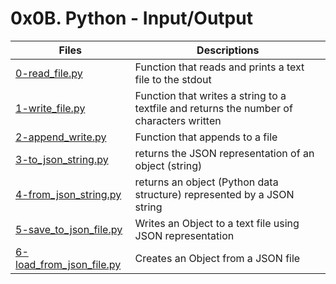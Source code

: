 # 0x0B. Python - Input/Output


Files | Descriptions
----- | ------------
[0-read_file.py](./0-read_file.py) | Function that reads and prints a text file to the stdout
[1-write_file.py](./1-write_file.py) | Function that writes a string to a textfile and returns the number of characters written
[2-append_write.py](./2-append_write.py) | Function that appends to a file
[3-to_json_string.py](./3-to_json_string.py) | returns the JSON representation of an object (string)
[4-from_json_string.py](./4-from_json_string.py) | returns an object (Python data structure) represented by a JSON string
[5-save_to_json_file.py](./5-save_to_json_file.py) | Writes an Object to a text file using JSON representation
[6-load_from_json_file.py](./6-load_from_json_file.py) | Creates an Object from a JSON file
